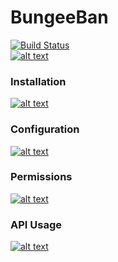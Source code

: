 # BungeeBan
[![Build Status](https://api.travis-ci.org/lucavinci/bungeeban.svg?branch=release)](https://travis-ci.org/lucavinci/bungeeban)  
[![alt text](http://i.imgur.com/9wGPH8H.png "")](https://www.spigotmc.org/resources/bungeeban.5924/)
### Installation
[![alt text](http://i.imgur.com/c5Fa31u.png "")](https://github.com/lucavinci/bungeeban/wiki/Installation)
### Configuration
[![alt text](http://i.imgur.com/c5Fa31u.png "")](https://github.com/lucavinci/bungeeban/wiki/Configuration)
### Permissions
[![alt text](http://i.imgur.com/c5Fa31u.png "")](https://github.com/lucavinci/bungeeban/wiki/Permissions)
### API Usage
[![alt text](http://i.imgur.com/c5Fa31u.png "")](https://github.com/lucavinci/bungeeban/wiki/API-Usage)   
